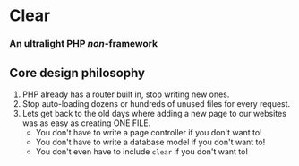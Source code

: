 # Clear

### An ultralight PHP *non*-framework

## Core design philosophy

1. PHP already has a router built in, stop writing new ones.
2. Stop auto-loading dozens or hundreds of unused files for every request.
3. Lets get back to the old days where adding a new page to our websites was as easy as creating ONE FILE.
	* You don't have to write a page controller if you don't want to!
	* You don't have to write a database model if you don't want to!
	* You don't even have to include `clear` if you don't want to!
